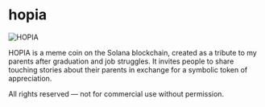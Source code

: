 # hopia

![HOPIA](https://raw.githubusercontent.com/11hope/hopia/main/hopia.png)

HOPIA is a meme coin on the Solana blockchain, created as a tribute to my parents after graduation and job struggles. It invites people to share touching stories about their parents in exchange for a symbolic token of appreciation.

All rights reserved — not for commercial use without permission.

